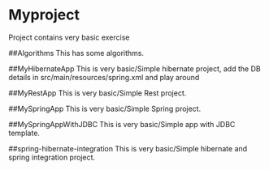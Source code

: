 # Myproject
Project contains very basic exercise

##Algorithms
This has some algorithms. 

##MyHibernateApp
This is very basic/Simple hibernate project, add the DB details in src/main/resources/spring.xml and play around

##MyRestApp
This is very basic/Simple Rest project.

##MySpringApp
This is very basic/Simple Spring project.

##MySpringAppWithJDBC
This is very basic/Simple app with JDBC template.

##spring-hibernate-integration
This is very basic/Simple hibernate and spring integration project.